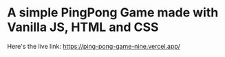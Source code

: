 # A simple PingPong Game made with Vanilla JS, HTML and CSS

Here's the live link:
https://ping-pong-game-nine.vercel.app/